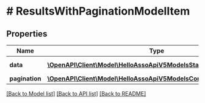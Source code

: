 # # ResultsWithPaginationModelItem

## Properties

Name | Type | Description | Notes
------------ | ------------- | ------------- | -------------
**data** | [**\OpenAPI\Client\Model\HelloAssoApiV5ModelsStatisticsItem[]**](HelloAssoApiV5ModelsStatisticsItem.md) | Data property | [optional]
**pagination** | [**\OpenAPI\Client\Model\HelloAssoApiV5ModelsCommonPaginationModel**](HelloAssoApiV5ModelsCommonPaginationModel.md) |  | [optional]

[[Back to Model list]](../../README.md#models) [[Back to API list]](../../README.md#endpoints) [[Back to README]](../../README.md)
